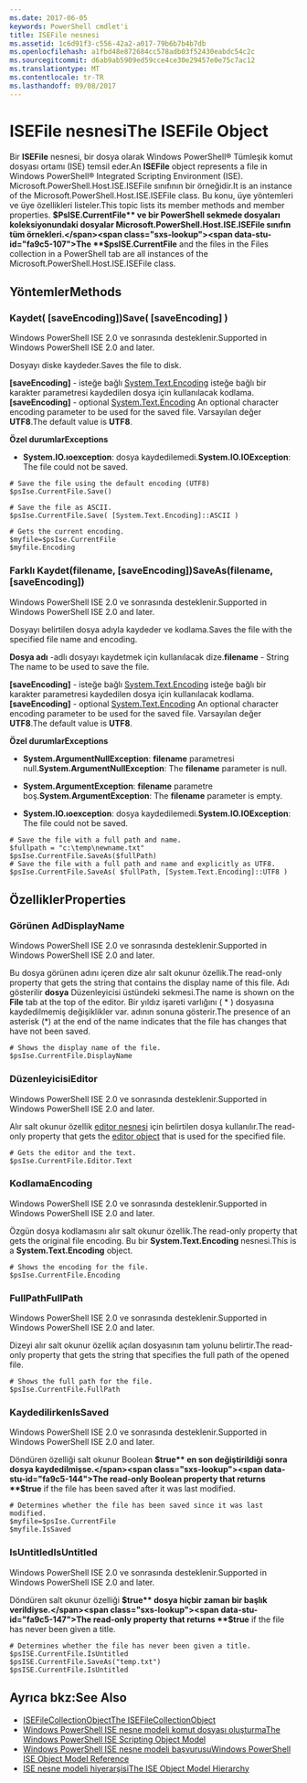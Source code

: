 ```yaml
---
ms.date: 2017-06-05
keywords: PowerShell cmdlet'i
title: ISEFile nesnesi
ms.assetid: 1c6d91f3-c556-42a2-a017-79b6b7b4b7db
ms.openlocfilehash: a1fbd48e872684cc578adb03f52430eabdc54c2c
ms.sourcegitcommit: d6ab9ab5909ed59cce4ce30e29457e0e75c7ac12
ms.translationtype: MT
ms.contentlocale: tr-TR
ms.lasthandoff: 09/08/2017
---
```

# <a name="the-isefile-object"></a><span data-ttu-id="fa9c5-103">ISEFile nesnesi</span><span class="sxs-lookup"><span data-stu-id="fa9c5-103">The ISEFile Object</span></span>
  <span data-ttu-id="fa9c5-104">Bir **ISEFile** nesnesi, bir dosya olarak Windows PowerShell® Tümleşik komut dosyası ortamı (ISE) temsil eder.</span><span class="sxs-lookup"><span data-stu-id="fa9c5-104">An **ISEFile** object represents a file in Windows PowerShell® Integrated Scripting Environment (ISE).</span></span> <span data-ttu-id="fa9c5-105">Microsoft.PowerShell.Host.ISE.ISEFile sınıfının bir örneğidir.</span><span class="sxs-lookup"><span data-stu-id="fa9c5-105">It is an instance of the Microsoft.PowerShell.Host.ISE.ISEFile class.</span></span> <span data-ttu-id="fa9c5-106">Bu konu, üye yöntemleri ve üye özellikleri listeler.</span><span class="sxs-lookup"><span data-stu-id="fa9c5-106">This topic lists its member methods and member properties.</span></span> <span data-ttu-id="fa9c5-107">**$PsISE.CurrentFile** ve bir PowerShell sekmede dosyaları koleksiyonundaki dosyalar Microsoft.PowerShell.Host.ISE.ISEFile sınıfın tüm örnekleri.</span><span class="sxs-lookup"><span data-stu-id="fa9c5-107">The **$psISE.CurrentFile** and the files in the Files collection in a PowerShell tab are all instances of the Microsoft.PowerShell.Host.ISE.ISEFile class.</span></span>

## <a name="methods"></a><span data-ttu-id="fa9c5-108">Yöntemler</span><span class="sxs-lookup"><span data-stu-id="fa9c5-108">Methods</span></span>

### <a name="save-saveencoding-"></a><span data-ttu-id="fa9c5-109">Kaydet\( \[saveEncoding\]\)</span><span class="sxs-lookup"><span data-stu-id="fa9c5-109">Save\( \[saveEncoding\] \)</span></span>
  <span data-ttu-id="fa9c5-110">Windows PowerShell ISE 2.0 ve sonrasında desteklenir.</span><span class="sxs-lookup"><span data-stu-id="fa9c5-110">Supported in Windows PowerShell ISE 2.0 and later.</span></span> 

 <span data-ttu-id="fa9c5-111">Dosyayı diske kaydeder.</span><span class="sxs-lookup"><span data-stu-id="fa9c5-111">Saves the file to disk.</span></span>

 <span data-ttu-id="fa9c5-112">**\[saveEncoding\]**  - isteğe bağlı [System.Text.Encoding](http://msdn.microsoft.com/library/system.text.encoding.aspx) isteğe bağlı bir karakter parametresi kaydedilen dosya için kullanılacak kodlama.</span><span class="sxs-lookup"><span data-stu-id="fa9c5-112">**\[saveEncoding\]** - optional [System.Text.Encoding](http://msdn.microsoft.com/library/system.text.encoding.aspx) An optional character encoding parameter to be used for the saved file.</span></span> <span data-ttu-id="fa9c5-113">Varsayılan değer **UTF8**.</span><span class="sxs-lookup"><span data-stu-id="fa9c5-113">The default value is **UTF8**.</span></span>

 <span data-ttu-id="fa9c5-114">**Özel durumlar**</span><span class="sxs-lookup"><span data-stu-id="fa9c5-114">**Exceptions**</span></span>
 -   <span data-ttu-id="fa9c5-115">**System.IO.ıoexception**: dosya kaydedilemedi.</span><span class="sxs-lookup"><span data-stu-id="fa9c5-115">**System.IO.IOException**: The file could not be saved.</span></span>

```
# Save the file using the default encoding (UTF8)
$psIse.CurrentFile.Save()

# Save the file as ASCII.
$psIse.CurrentFile.Save( [System.Text.Encoding]::ASCII )

# Gets the current encoding.
$myfile=$psIse.CurrentFile
$myfile.Encoding

```

### <a name="saveasfilename-saveencoding"></a><span data-ttu-id="fa9c5-116">Farklı Kaydet\(filename, \[saveEncoding\]\)</span><span class="sxs-lookup"><span data-stu-id="fa9c5-116">SaveAs\(filename, \[saveEncoding\]\)</span></span>
  <span data-ttu-id="fa9c5-117">Windows PowerShell ISE 2.0 ve sonrasında desteklenir.</span><span class="sxs-lookup"><span data-stu-id="fa9c5-117">Supported in Windows PowerShell ISE 2.0 and later.</span></span> 

 <span data-ttu-id="fa9c5-118">Dosyayı belirtilen dosya adıyla kaydeder ve kodlama.</span><span class="sxs-lookup"><span data-stu-id="fa9c5-118">Saves the file with the specified file name and encoding.</span></span>

 <span data-ttu-id="fa9c5-119">**Dosya adı** -adlı dosyayı kaydetmek için kullanılacak dize.</span><span class="sxs-lookup"><span data-stu-id="fa9c5-119">**filename** - String The name to be used to save the file.</span></span>

 <span data-ttu-id="fa9c5-120">**\[saveEncoding\]**  - isteğe bağlı [System.Text.Encoding](http://msdn.microsoft.com/library/system.text.encoding.aspx) isteğe bağlı bir karakter parametresi kaydedilen dosya için kullanılacak kodlama.</span><span class="sxs-lookup"><span data-stu-id="fa9c5-120">**\[saveEncoding\]** - optional [System.Text.Encoding](http://msdn.microsoft.com/library/system.text.encoding.aspx) An optional character encoding parameter to be used for the saved file.</span></span> <span data-ttu-id="fa9c5-121">Varsayılan değer **UTF8**.</span><span class="sxs-lookup"><span data-stu-id="fa9c5-121">The default value is **UTF8**.</span></span>

 <span data-ttu-id="fa9c5-122">**Özel durumlar**</span><span class="sxs-lookup"><span data-stu-id="fa9c5-122">**Exceptions**</span></span>
 -   <span data-ttu-id="fa9c5-123">**System.ArgumentNullException**: **filename** parametresi null.</span><span class="sxs-lookup"><span data-stu-id="fa9c5-123">**System.ArgumentNullException**: The **filename** parameter is null.</span></span>

- <span data-ttu-id="fa9c5-124">**System.ArgumentException**: **filename** parametre boş.</span><span class="sxs-lookup"><span data-stu-id="fa9c5-124">**System.ArgumentException**: The **filename** parameter is empty.</span></span>

- <span data-ttu-id="fa9c5-125">**System.IO.ıoexception**: dosya kaydedilemedi.</span><span class="sxs-lookup"><span data-stu-id="fa9c5-125">**System.IO.IOException**: The file could not be saved.</span></span>

```
# Save the file with a full path and name. 
$fullpath = "c:\temp\newname.txt"
$psIse.CurrentFile.SaveAs($fullPath) 
# Save the file with a full path and name and explicitly as UTF8. 
$psIse.CurrentFile.SaveAs( $fullPath, [System.Text.Encoding]::UTF8 )

```

## <a name="properties"></a><span data-ttu-id="fa9c5-126">Özellikler</span><span class="sxs-lookup"><span data-stu-id="fa9c5-126">Properties</span></span>

### <a name="displayname"></a><span data-ttu-id="fa9c5-127">Görünen Ad</span><span class="sxs-lookup"><span data-stu-id="fa9c5-127">DisplayName</span></span>
  <span data-ttu-id="fa9c5-128">Windows PowerShell ISE 2.0 ve sonrasında desteklenir.</span><span class="sxs-lookup"><span data-stu-id="fa9c5-128">Supported in Windows PowerShell ISE 2.0 and later.</span></span>

 <span data-ttu-id="fa9c5-129">Bu dosya görünen adını içeren dize alır salt okunur özellik.</span><span class="sxs-lookup"><span data-stu-id="fa9c5-129">The read-only property that gets the string that contains the display name of this file.</span></span> <span data-ttu-id="fa9c5-130">Adı gösterilir **dosya** Düzenleyicisi üstündeki sekmesi.</span><span class="sxs-lookup"><span data-stu-id="fa9c5-130">The name is shown on the **File** tab at the top of the editor.</span></span> <span data-ttu-id="fa9c5-131">Bir yıldız işareti varlığını \( \* \) dosyasına kaydedilmemiş değişiklikler var. adının sonuna gösterir.</span><span class="sxs-lookup"><span data-stu-id="fa9c5-131">The presence of an asterisk \(\*\) at the end of the name indicates that the file has changes that have not been saved.</span></span>

```
# Shows the display name of the file.
$psIse.CurrentFile.DisplayName

```

### <a name="editor"></a><span data-ttu-id="fa9c5-132">Düzenleyicisi</span><span class="sxs-lookup"><span data-stu-id="fa9c5-132">Editor</span></span>
  <span data-ttu-id="fa9c5-133">Windows PowerShell ISE 2.0 ve sonrasında desteklenir.</span><span class="sxs-lookup"><span data-stu-id="fa9c5-133">Supported in Windows PowerShell ISE 2.0 and later.</span></span> 

 <span data-ttu-id="fa9c5-134">Alır salt okunur özellik [editor nesnesi](The-ISEEditor-Object.md) için belirtilen dosya kullanılır.</span><span class="sxs-lookup"><span data-stu-id="fa9c5-134">The read-only property that gets the [editor object](The-ISEEditor-Object.md) that is used for the specified file.</span></span>

```
# Gets the editor and the text.
$psIse.CurrentFile.Editor.Text

```

### <a name="encoding"></a><span data-ttu-id="fa9c5-135">Kodlama</span><span class="sxs-lookup"><span data-stu-id="fa9c5-135">Encoding</span></span>
  <span data-ttu-id="fa9c5-136">Windows PowerShell ISE 2.0 ve sonrasında desteklenir.</span><span class="sxs-lookup"><span data-stu-id="fa9c5-136">Supported in Windows PowerShell ISE 2.0 and later.</span></span> 

 <span data-ttu-id="fa9c5-137">Özgün dosya kodlamasını alır salt okunur özellik.</span><span class="sxs-lookup"><span data-stu-id="fa9c5-137">The read-only property that gets the original file encoding.</span></span> <span data-ttu-id="fa9c5-138">Bu bir **System.Text.Encoding** nesnesi.</span><span class="sxs-lookup"><span data-stu-id="fa9c5-138">This is a **System.Text.Encoding** object.</span></span>

```
# Shows the encoding for the file. 
$psIse.CurrentFile.Encoding

```

### <a name="fullpath"></a><span data-ttu-id="fa9c5-139">FullPath</span><span class="sxs-lookup"><span data-stu-id="fa9c5-139">FullPath</span></span>
  <span data-ttu-id="fa9c5-140">Windows PowerShell ISE 2.0 ve sonrasında desteklenir.</span><span class="sxs-lookup"><span data-stu-id="fa9c5-140">Supported in Windows PowerShell ISE 2.0 and later.</span></span> 

 <span data-ttu-id="fa9c5-141">Dizeyi alır salt okunur özellik açılan dosyasının tam yolunu belirtir.</span><span class="sxs-lookup"><span data-stu-id="fa9c5-141">The read-only property that gets the string that specifies the full path of the opened file.</span></span>

```
# Shows the full path for the file. 
$psIse.CurrentFile.FullPath

```

### <a name="issaved"></a><span data-ttu-id="fa9c5-142">Kaydedilirken</span><span class="sxs-lookup"><span data-stu-id="fa9c5-142">IsSaved</span></span>
  <span data-ttu-id="fa9c5-143">Windows PowerShell ISE 2.0 ve sonrasında desteklenir.</span><span class="sxs-lookup"><span data-stu-id="fa9c5-143">Supported in Windows PowerShell ISE 2.0 and later.</span></span> 

 <span data-ttu-id="fa9c5-144">Döndüren özelliği salt okunur Boolean **$true** en son değiştirildiği sonra dosya kaydedilmişse.</span><span class="sxs-lookup"><span data-stu-id="fa9c5-144">The read-only Boolean property that returns **$true** if the file has been saved after it was last modified.</span></span>

```
# Determines whether the file has been saved since it was last modified.
$myfile=$psIse.CurrentFile
$myfile.IsSaved

```

### <a name="isuntitled"></a><span data-ttu-id="fa9c5-145">IsUntitled</span><span class="sxs-lookup"><span data-stu-id="fa9c5-145">IsUntitled</span></span>
  <span data-ttu-id="fa9c5-146">Windows PowerShell ISE 2.0 ve sonrasında desteklenir.</span><span class="sxs-lookup"><span data-stu-id="fa9c5-146">Supported in Windows PowerShell ISE 2.0 and later.</span></span> 

 <span data-ttu-id="fa9c5-147">Döndüren salt okunur özelliği **$true** dosya hiçbir zaman bir başlık verildiyse.</span><span class="sxs-lookup"><span data-stu-id="fa9c5-147">The read-only property that returns **$true** if the file has never been given a title.</span></span>

```
# Determines whether the file has never been given a title.
$psISE.CurrentFile.IsUntitled
$psISE.CurrentFile.SaveAs("temp.txt")
$psISE.CurrentFile.IsUntitled

```

## <a name="see-also"></a><span data-ttu-id="fa9c5-148">Ayrıca bkz:</span><span class="sxs-lookup"><span data-stu-id="fa9c5-148">See Also</span></span>
- [<span data-ttu-id="fa9c5-149">ISEFileCollectionObject</span><span class="sxs-lookup"><span data-stu-id="fa9c5-149">The ISEFileCollectionObject</span></span>](The-ISEFileCollection-Object.md) 
- [<span data-ttu-id="fa9c5-150">Windows PowerShell ISE nesne modeli komut dosyası oluşturma</span><span class="sxs-lookup"><span data-stu-id="fa9c5-150">The Windows PowerShell ISE Scripting Object Model</span></span>](The-Windows-PowerShell-ISE-Scripting-Object-Model.md) 
- [<span data-ttu-id="fa9c5-151">Windows PowerShell ISE nesne modeli başvurusu</span><span class="sxs-lookup"><span data-stu-id="fa9c5-151">Windows PowerShell ISE Object Model Reference</span></span>](Windows-PowerShell-ISE-Object-Model-Reference.md)
- [<span data-ttu-id="fa9c5-152">ISE nesne modeli hiyerarşisi</span><span class="sxs-lookup"><span data-stu-id="fa9c5-152">The ISE Object Model Hierarchy</span></span>](The-ISE-Object-Model-Hierarchy.md)
